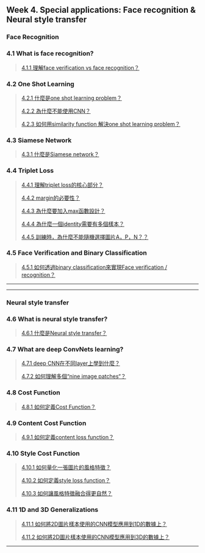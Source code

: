 ## Week 4. Special applications: Face recognition & Neural style transfer

### Face Recognition

### 4.1 What is face recognition?

> [4.1.1 理解face verification vs face recognition？]()
 
### 4.2 One Shot Learning

> [4.2.1 什麼是one shot learning problem？]()
> 
> [4.2.2 為什麼不能使用CNN？]()
> 
> [4.2.3 如何用similarity function 解決one shot learning problem？]()

### 4.3 Siamese Network

> [4.3.1 什麼是Siamese network？]()
> 

### 4.4 Triplet Loss

> [4.4.1 理解triplet loss的核心部分？]()
> 
> [4.4.2 margin的必要性？]()
> 
> [4.4.3 為什麼要加入max函數設計？]()
> 
> [4.4.4 為什麼一個identity需要有多個樣本？]()
> 
> [4.4.5 訓練時，為什麼不能隨機選擇圖片A，P，N？？]()

### 4.5 Face Verification and Binary Classification

> [4.5.1 如何透過binary classification來實現Face verification / recognition？]()
> 

---
---

### Neural style transfer

### 4.6 What is neural style transfer?

> [4.6.1 什麼是Neural style transfer？]()
>

### 4.7 What are deep ConvNets learning?

> [4.7.1 deep CNN在不同layer上學到什麼？]()
>
> [4.7.2 如何理解多個“nine image patches“？]()


### 4.8 Cost Function

> [4.8.1 如何定義Cost Function？]()

### 4.9 Content Cost Function

> [4.9.1 如何定義content loss function？]()

### 4.10 Style Cost Function

> [4.10.1 如何量化一張圖片的風格特徵？]()
> 
> [4.10.2 如何定義style loss function？]()
> 
> [4.10.3 如何讓風格特徵融合得更自然？]()

### 4.11 1D and 3D Generalizations

> [4.11.1 如何將2D圖片樣本使用的CNN模型應用到1D的數據上？]()
> 
> [4.11.2 如何將2D圖片樣本使用的CNN模型應用到3D的數據上？]()

---
